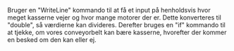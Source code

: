 Bruger en "WriteLine" kommando til at få et input på henholdsvis hvor meget kasserne vejer og hvor mange motorer der er.
Dette konverteres til "double", så værdierne kan divideres.
Derefter bruges en "if" kommando til at tjekke, om vores conveyorbelt kan bære kasserne, hvorefter der kommer en besked om den kan eller ej.
